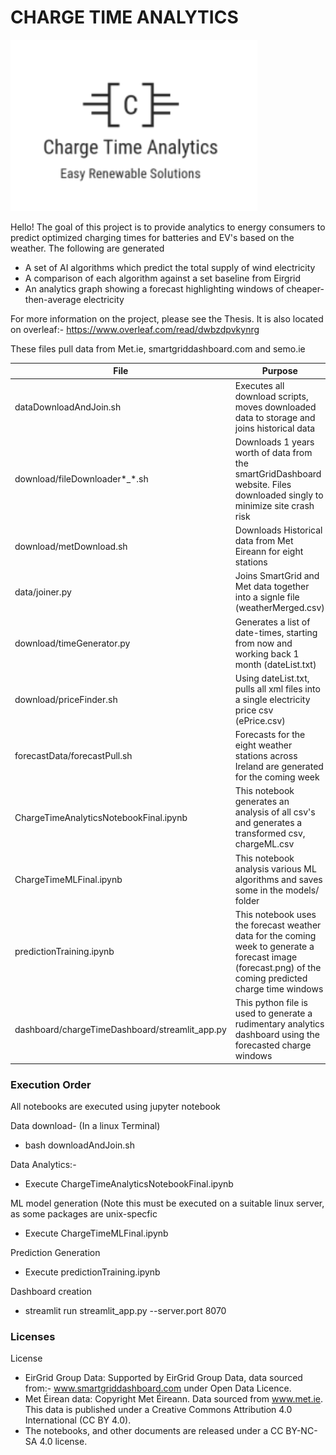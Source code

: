 
# CHARGE TIME ANALYTICS 


![image](https://github.com/kevinTheQuigley/chargeTimeAnalytics/blob/master/dashboard/chargeTimeDashboard/chargeTimeAnalytics.png)


Hello! 
The goal of this project is to provide analytics to energy consumers to predict optimized charging times for batteries and EV's based on the weather.
The following are generated
- A set of AI algorithms which predict the total supply of wind electricity
- A comparison of each algorithm against a set baseline from Eirgrid
- An analytics graph showing a forecast highlighting windows of cheaper-then-average electricity 


For more information on the project, please see the Thesis. It is also located on overleaf:- 
https://www.overleaf.com/read/dwbzdpvkynrg

These files pull data from Met.ie, smartgriddashboard.com and semo.ie 

| File | Purpose |
|------|---------|
| dataDownloadAndJoin.sh | Executes all download scripts, moves downloaded data to storage and joins historical data |
| download/fileDownloader*_*.sh | Downloads 1 years worth of data from the smartGridDashboard website. Files downloaded singly to minimize site crash risk |
| download/metDownload.sh | Downloads Historical data from Met Eireann for eight stations |
| data/joiner.py | Joins SmartGrid and Met data together into a signle file (weatherMerged.csv) |
| download/timeGenerator.py | Generates a list of date-times, starting from now and working back 1 month (dateList.txt) |
| download/priceFinder.sh | Using dateList.txt, pulls all xml files into a single electricity price csv (ePrice.csv) |
| forecastData/forecastPull.sh | Forecasts for the eight weather stations across Ireland are generated for the coming week |
| ChargeTimeAnalyticsNotebookFinal.ipynb | This notebook generates an analysis of all csv's and generates a transformed csv, chargeML.csv|
| ChargeTimeMLFinal.ipynb | This notebook analysis various ML algorithms and saves some in the models/ folder |
| predictionTraining.ipynb | This notebook uses the forecast weather data for the coming week to generate a forecast image (forecast.png) of the coming predicted charge time windows |
| dashboard/chargeTimeDashboard/streamlit_app.py | This python file is used to generate a rudimentary analytics dashboard using the forecasted charge windows |


### Execution Order
All notebooks are executed using jupyter notebook

Data download- (In a linux Terminal) 
- bash downloadAndJoin.sh

Data Analytics:- 
- Execute ChargeTimeAnalyticsNotebookFinal.ipynb

ML model generation (Note this must be executed on a suitable linux server, as some packages are unix-specfic
- Execute ChargeTimeMLFinal.ipynb

Prediction Generation
- Execute predictionTraining.ipynb

Dashboard creation
- streamlit run streamlit_app.py --server.port 8070


### Licenses
License
- EirGrid Group Data: Supported by EirGrid Group Data, data sourced from:- www.smartgriddashboard.com under Open Data Licence.
- Met Éirean data: Copyright Met Éireann. Data sourced from  www.met.ie. This data is published under a Creative Commons Attribution 4.0 International (CC BY 4.0).
- The notebooks, and other documents are released under a CC BY-NC-SA 4.0 license. 

